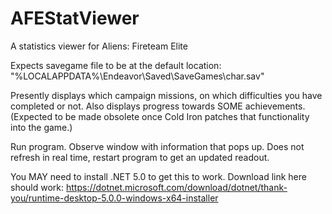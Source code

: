 # AFEStatViewer
A statistics viewer for Aliens: Fireteam Elite

Expects savegame file to be at the default location: "%LOCALAPPDATA%\Endeavor\Saved\SaveGames\char.sav"

Presently displays which campaign missions, on which difficulties you have completed or not.
Also displays progress towards SOME achievements.
(Expected to be made obsolete once Cold Iron patches that functionality into the game.)

Run program. Observe window with information that pops up.
Does not refresh in real time, restart program to get an updated readout.

You MAY need to install .NET 5.0 to get this to work. Download link here should work: https://dotnet.microsoft.com/download/dotnet/thank-you/runtime-desktop-5.0.0-windows-x64-installer